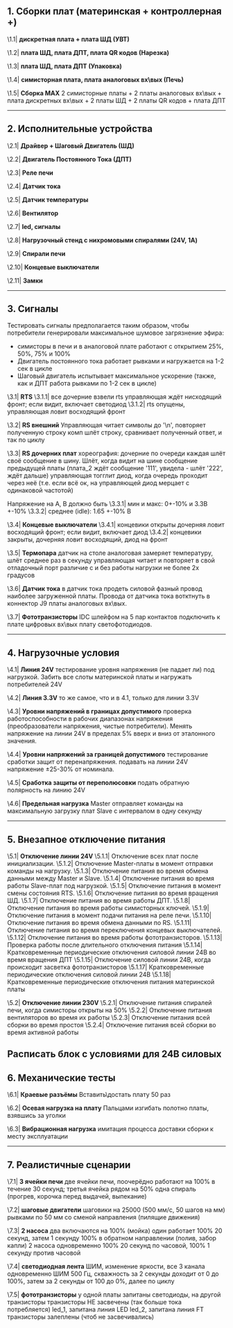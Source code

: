 ## 1. Сборки плат (материнская + контроллерная +)

\\1.1|
**дискретная плата + плата ШД (УВТ)**

\\1.2|
**плата ШД, плата ДПТ, плата QR кодов (Нарезка)**

\\1.3|
**плата ШД, плата ДПТ (Упаковка)**

\\1.4|
**симисторная плата, плата аналоговых вх\вых (Печь)**

\\1.5|
**Сборка MAX**
2 симисторные платы + 2 платы аналоговых вх\вых + плата дискретных вх\вых + 2 платы ШД + 2 платы QR кодов + плата ДПТ

----------------------------------------------

## 2. Исполнительные устройства

\\2.1|
**Драйвер + Шаговый Двигатель (ШД)**

\\2.2|
**Двигатель Постоянного Тока (ДПТ)**

\\2.3|
**Реле печи**

\\2.4|
**Датчик тока**

\\2.5|
**Датчик температуры**

\\2.6|
**Вентилятор**

\\2.7|
**led, сигналы**

\\2.8|
**Нагрузочный стенд с нихромовыми спиралями (24V, 1A)**

\\2.9|
**Спирали печи**

\\2.10|
**Концевые выключатели**

\\2.11|
**Замки**

----------------------------------------------

## 3. Сигналы
Тестировать сигналы предполагается таким образом, чтобы потребители генерировали максимальное шумовое загрязнение эфира: 
- симисторы в печи и в аналоговой плате работают с открытием 25%, 50%, 75% и 100%
- Двигатель постоянного тока работает рывками и нагружается на 1-2 сек в цикле
- Шаговый двигатель испытывает максимальное ускорение (также, как и ДПТ работа рывками по 1-2 сек в цикле)


\\3.1|
**RTS**
    \\3.1.1|
    все дочерние взвели rts
    управляющая ждёт нисходящий фронт; если видит, включает светодиод
    \\3.1.2|
    rts опущены, управляющая ловит восходящий фронт

\\3.2|
**RS внешний**
Управляющая читает символы до '\n', повторяет полученную строку комп шлёт строку, сравнивает полученный ответ, и так по циклу

\\3.3|
**RS дочерних плат**
хореография: дочерние по очереди каждая шлёт своё сообщение в шину. Шлёт, когда видит на шине сообщение предыдущей платы
(плата\_2 ждёт сообщение '111', увидела - шлёт '222', ждёт дальше)
управляющая тогглит диод, когда очередь проходит через неё
(т.е. если всё ок, на управляющей диод мерцает с одинаковой частотой)

Напряжение на A, B должно быть
    \\3.3.1|
    мин и макс: 0+-10% и 3.3В +-10%
    \\3.3.2|
    среднее (idle): 1.65 +-10% В


\\3.4|
**Концевые выключатели**
    \\3.4.1|
    концевики открыты
    дочерняя ловит восходящий фронт; если видит, включает диод
    \\3.4.2|
    концевики закрыты, дочерняя ловит восходящий, диод на фронт

\\3.5|
**Термопара**
датчик на столе
аналоговая замеряет температуру, шлёт среднее раз в секунду
управляющая читает и повторяет в свой отладочный порт
различие с и без работы нагрузки не более 2х градусов

\\3.6|
**Датчик тока**
в датчик тока продеть силовой фазный провод наиболее загруженной платы. Провода от датчика тока вотктнуть в коннектор J9 платы аналоговых вх\вых.

\\3.7|
**Фототранзисторы**
IDC шлейфом на 5 пар контактов подключить к плате цифровых вх\вых плату светофотодиодов.

----------------------------------------------

## 4. Нагрузочные условия

\\4.1|
**Линия 24V**
тестирование уровня напряжения (не падает ли) под нагрузкой. Забить все слоты материнской платы и нагружать потребителей 24V

\\4.2|
**Линия 3.3V**
то же самое, что и в 4.1, только для линии 3.3V

\\4.3|
**Уровни напряжений в границах допустимого**
проверка работоспособности в рабочих диапазонах напряжения (преобразователи напряжения, чистые потребители). Менять напряжение на линии 24V в пределах 5% вверх и вниз от эталонного значения.

\\4.4|
**Уровни напряжений за границей допустимого**
тестирование сработки защит от перенапряжения. подавать на линии 24V напряжение ±25-30% от номинала.

\\4.5|
**Сработка защиты от переполюсовки** 
подать обратную полярность на линию 24V

\\4.6|
**Предельная нагрузка**
Master отправляет команды на максимальную загрузку плат Slave с интервалом в одну секунду

----------------------------------------------

## 5. Внезапное отключение питания

\\5.1|
**Отключение линии 24V**
    \\5.1.1|
    Отключение всех плат после инициализации.
    \\5.1.2|
    Отключение Master-платы в момент отправки команды на нагрузку.
    \\5.1.3|
    Отключение питания во время обмена данными между Master и Slave.
    \\5.1.4|
    Отключение питания во время работы Slave-плат под нагрузкой.
    \\5.1.5|
    Отключение питания в момент смены состояния RTS.
    \\5.1.6|
    Отключение питания во время вращения ШД.
    \\5.1.7|
    Отключение питания во время работы ДПТ.
    \\5.1.8|
    Отключение питания во время работы симисторных ключей.
    \\5.1.9|
    Отключение питания в момент подачи питания на реле печи.
    \\5.1.10|
    Отключение питания во время обмена данными по RS.
    \\5.1.11|
    Отключение питания во время переключения концевых выключателей.
    \\5.1.12|
    Отключение питания во время работы фототранзисторов.
    \\5.1.13|
    Проверка работы после длительного отключения питания
    \\5.1.14|
    Кратковременные периодические отключения силовой линии 24В во время вращения ДПТ
    \\5.1.15|
    Отключение силовой линии 24В, когда происходит засветка фототранзисторов
    \\5.1.17|
    Кратковременные периодические отключения силовой линии 24В
    \\5.1.18|
    Кратковременные периодические отключения питания материнской платы

\\5.2|
**Отключение линии 230V**
    \\5.2.1|
    Отключение питания спиралей печи, когда симисторы открыты на 50%
    \\5.2.2|
    Отключение питания вентиляторов во время их работы
    \\5.2.3|
    Отключение питания всей сборки во время простоя
    \\5.2.4|
    Отключение питания всей сборки во время активной работы

Расписать блок с условиями для 24В силовых
----------------------------------------------

## 6. Механические тесты

\\6.1|
**Краевые разъёмы**
Вставить\достать плату 50 раз

\\6.2|
**Осевая нагрузка на плату**
Пальцами изгибать полотно платы, взявшись за уголки

\\6.3|
**Вибрационная нагрузка**
имитация процесса доставки сборки к месту эксплуатации

----------------------------------------------

## 7. Реалистичные сценарии

\\7.1|
**3 ячейки печи**
две ячейки печи, поочерёдно работают на 100% в течение 30 секунд; третья ячейка рядом на 50% одна спираль
    (прогрев, корочка перед выдачей, выпекание)

\\7.2|
**шаговые двигатели**
шаговики на 25000 (500 мм/с, 50 шагов на мм) рывками по 50 мм со сменой направления
    (пилящие движения)

\\7.3|
**2 насоса**
    два включаются на 100%
        (мойка)
    один работает 100% 20 секунд, затем 1 секунду 100% в обратном направлении
        (полив, забор капли) 
    2 насоса одновременно 100% 20 секунд по часовой, 100% 1 секунду против часовой

\\7.4|
**светодиодная лента**
    ШИМ, изменение яркости, все 3 канала одновременно
    ШИМ 500 Гц, скважность за 2 секунды доходит от 0 до 100%, затем за 2 секунды от 100 до 0%, далее по циклу

\\7.5|
**фототранзисторы**
    у одной платы запитаны светодиоды, на другой транзисторы
    транзисторы НЕ засвечены (так больше тока потребляется)
    led\_1, запитана линия LED
    led\_2, запитана линия FT
    транзисторы залеплены (чтоб не засвечивались)